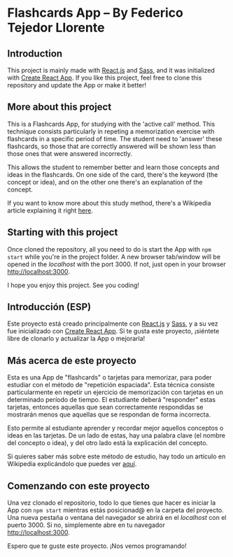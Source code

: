 # Flashcards App – By Federico Tejedor Llorente

## Introduction

This project is mainly made with [React.js](https://reactjs.org/) and [Sass](https://sass-lang.com/), and it was initialized with [Create React App](https://github.com/facebook/create-react-app). If you like this project, feel free to clone this repository and update the App or make it better!

## More about this project

This is a Flashcards App, for studying with the 'active call' method. This technique consists particularly in repeting a memorization exercise with flashcards in a specific period of time. The student need to 'answer' these flashcards, so those that are correctly answered will be shown less than those ones that were answered incorrectly.

This allows the student to remember better and learn those concepts and ideas in the flashcards. On one side of the card, there's the keyword (the concept or idea), and on the other one there's an explanation of the concept.

If you want to know more about this study method, there's a Wikipedia article explaining it right [here](https://en.wikipedia.org/wiki/Spaced_repetition).

## Starting with this project

Once cloned the repository, all you need to do is start the App with `npm start` while you're in the project folder. A new browser tab/window will be opened in the *localhost* with the port 3000. If not, just open in your browser [http://localhost:3000](http://localhost:3000).

I hope you enjoy this project. See you coding!

## Introducción (ESP)

Este proyecto está creado principalmente con [React.js](https://reactjs.org/) y [Sass](https://sass-lang.com/), y a su vez fue inicializado con [Create React App](https://github.com/facebook/create-react-app). Si te gusta este proyecto, ¡siéntete libre de clonarlo y actualizar la App o mejorarla!

## Más acerca de este proyecto

Esta es una App de "flashcards" o tarjetas para memorizar, para poder estudiar con el método de "repetición espaciada". Esta técnica consiste particularmente en repetir un ejercicio de memorización con tarjetas en un determinado período de tiempo. El estudiante deberá "responder" estas tarjetas, entonces aquellas que sean correctamente respondidas se mostrarán menos que aquellas que se respondan de forma incorrecta.

Esto permite al estudiante aprender y recordar mejor aquellos conceptos o ideas en las tarjetas. De un lado de estas, hay una palabra clave (el nombre del concepto o idea), y del otro lado está la explicación del concepto.

Si quieres saber más sobre este método de estudio, hay todo un artículo en Wikipedia explicándolo que puedes ver [aquí](https://en.wikipedia.org/wiki/Spaced_repetition).

## Comenzando con este proyecto

Una vez clonado el repositorio, todo lo que tienes que hacer es iniciar la App con `npm start` mientras estás posicionad@ en la carpeta del proyecto. Una nueva pestaña o ventana del navegador se abrirá en el *localhost* con el puerto 3000. Si no, simplemente abre en tu navegador [http://localhost:3000](http://localhost:3000).

Espero que te guste este proyecto. ¡Nos vemos programando!